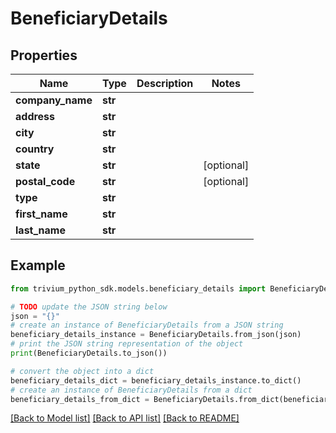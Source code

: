 # BeneficiaryDetails


## Properties

Name | Type | Description | Notes
------------ | ------------- | ------------- | -------------
**company_name** | **str** |  | 
**address** | **str** |  | 
**city** | **str** |  | 
**country** | **str** |  | 
**state** | **str** |  | [optional] 
**postal_code** | **str** |  | [optional] 
**type** | **str** |  | 
**first_name** | **str** |  | 
**last_name** | **str** |  | 

## Example

```python
from trivium_python_sdk.models.beneficiary_details import BeneficiaryDetails

# TODO update the JSON string below
json = "{}"
# create an instance of BeneficiaryDetails from a JSON string
beneficiary_details_instance = BeneficiaryDetails.from_json(json)
# print the JSON string representation of the object
print(BeneficiaryDetails.to_json())

# convert the object into a dict
beneficiary_details_dict = beneficiary_details_instance.to_dict()
# create an instance of BeneficiaryDetails from a dict
beneficiary_details_from_dict = BeneficiaryDetails.from_dict(beneficiary_details_dict)
```
[[Back to Model list]](../README.md#documentation-for-models) [[Back to API list]](../README.md#documentation-for-api-endpoints) [[Back to README]](../README.md)


